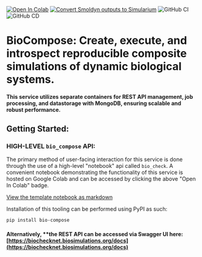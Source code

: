 [![Open In Colab](https://colab.research.google.com/assets/colab-badge.svg)](https://colab.research.google.com/drive/1ip_gEiTvesO4tY2nFrOlZnG90z0Yq-uI#scrollTo=Fzaib0pdVccJ)
[![Convert Smoldyn outputs to Simularium](https://colab.research.google.com/assets/colab-badge.svg)](https://colab.research.google.com/drive/17uMMRq3L3KqRIXnezahM6TtOtJYK8Cu6#scrollTo=6n5Wf58hthFm)
![GitHub CI](https://github.com/biosimulators/bio-compose/actions/workflows/ci.yaml/badge.svg)
![GitHub CD](https://github.com/biosimulators/bio-compose/actions/workflows/cd.yaml/badge.svg)
# BioCompose: Create, execute, and introspect reproducible composite simulations of dynamic biological systems.
#### __This service utilizes separate containers for REST API management, job processing, and datastorage with MongoDB, ensuring scalable and robust performance.__

## Getting Started:

### **HIGH-LEVEL `bio_compose` API:**

The primary method of user-facing interaction for this service is done through the use of a high-level "notebook" api called `bio_check`. 
A convenient notebook demonstrating the functionality of this service is hosted on Google Colab and can be accessed by clicking the above "Open In Colab" badge.

[View the template notebook as markdown](docs/verification_api_demo.md)


Installation of this tooling can be performed using PyPI as such:

```bash
pip install bio-compose
```

#### Alternatively, **the REST API can be accessed via Swagger UI here: [https://biochecknet.biosimulations.org/docs](https://biochecknet.biosimulations.org/docs)
